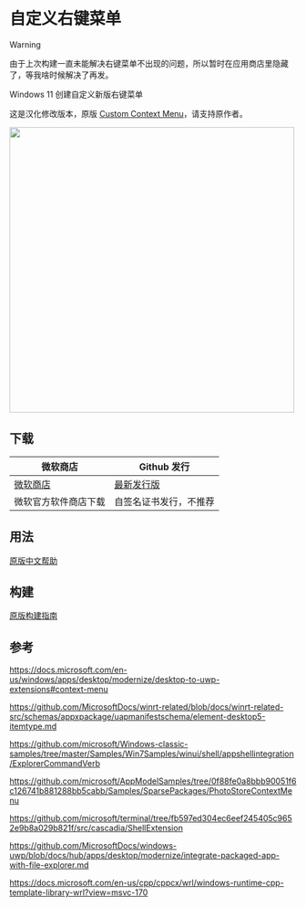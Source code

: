 # 自定义右键菜单

> [!WARNING]  
> 由于上次构建一直未能解决右键菜单不出现的问题，所以暂时在应用商店里隐藏了，等我啥时候解决了再发。

Windows 11 创建自定义新版右键菜单

这是汉化修改版本，原版 [Custom Context Menu](https://github.com/ikas-mc/ContextMenuForWindows11)，请支持原作者。

<img src="https://raw.githubusercontent.com/zetaloop/ContextMenuForWindows11/main/screenshots/menu.png" width=500 >


##  下载

微软商店|Github 发行
------------ | -------------
<a href="https://www.microsoft.com/store/apps/9N3R1B2TP3DB">微软商店</a>|<a href="https://github.com/zetaloop/ContextMenuForWindows11/releases">最新发行版</a>
微软官方软件商店下载|自签名证书发行，不推荐





##  用法
[原版中文帮助](https://github.com/ikas-mc/ContextMenuForWindows11/wiki/帮助)

##  构建   
[原版构建指南](https://github.com/ikas-mc/ContextMenuForWindows11/blob/main/build.md)


##  参考

https://docs.microsoft.com/en-us/windows/apps/desktop/modernize/desktop-to-uwp-extensions#context-menu

https://github.com/MicrosoftDocs/winrt-related/blob/docs/winrt-related-src/schemas/appxpackage/uapmanifestschema/element-desktop5-itemtype.md

https://github.com/microsoft/Windows-classic-samples/tree/master/Samples/Win7Samples/winui/shell/appshellintegration/ExplorerCommandVerb

https://github.com/microsoft/AppModelSamples/tree/0f88fe0a8bbb90051f6c126741b881288bb5cabb/Samples/SparsePackages/PhotoStoreContextMenu

https://github.com/microsoft/terminal/tree/fb597ed304ec6eef245405c9652e9b8a029b821f/src/cascadia/ShellExtension

https://github.com/MicrosoftDocs/windows-uwp/blob/docs/hub/apps/desktop/modernize/integrate-packaged-app-with-file-explorer.md

https://docs.microsoft.com/en-us/cpp/cppcx/wrl/windows-runtime-cpp-template-library-wrl?view=msvc-170

